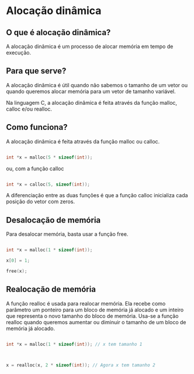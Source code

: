 # Alocação dinâmica 

## O que é alocação dinâmica?

A alocação dinâmica é um processo de alocar memória em tempo de execução. 

## Para que serve? 

A alocação dinâmica é útil quando não sabemos o tamanho de um vetor ou quando queremos alocar memória para um vetor de tamanho variável.

Na linguagem C, a alocação dinâmica é feita através da função malloc, calloc e/ou realloc.

## Como funciona?

A alocação dinâmica é feita através da função malloc ou calloc.

```c

int *x = malloc(5 * sizeof(int));

```

ou, com a função calloc 

```c

int *x = calloc(5, sizeof(int));

```

A diferenciação entre as duas funções é que a função calloc inicializa cada posição do vetor com zeros.

## Desalocação de memória

Para desalocar memória, basta usar a função free.

```c

int *x = malloc(1 * sizeof(int));

x[0] = 1;

free(x);

```

## Realocação de memória

A função realloc é usada para realocar memória. Ela recebe como parâmetro um ponteiro para um bloco de memória já alocado e um inteiro que representa o novo tamanho do bloco de memória. Usa-se a função realloc quando queremos aumentar ou diminuir o tamanho de um bloco de memória já alocado.

```c

int *x = malloc(1 * sizeof(int)); // x tem tamanho 1



x = realloc(x, 2 * sizeof(int)); // Agora x tem tamanho 2



```